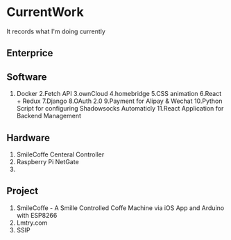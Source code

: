 # CurrentWork
It records what I'm doing currently
## Enterprice
## Software
  1. Docker
  2.Fetch API
  3.ownCloud
  4.homebridge
  5.CSS animation
  6.React + Redux
  7.Django
  8.OAuth 2.0
  9.Payment for Alipay & Wechat
  10.Python Script for configuring Shadowsocks Automaticly
  11.React Application for Backend Management
## Hardware
  1. SmileCoffe Centeral Controller 
  2. Raspberry Pi NetGate
  3. 
## Project
  1. SmileCoffe - A Smille Controlled Coffe Machine via iOS App and Arduino with ESP8266
  2. Lmtry.com
  3. SSIP
